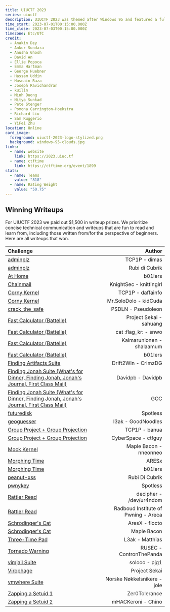 ```yaml
---
title: UIUCTF 2023
series: uiuctf
description: UIUCTF 2023 was themed after Windows 95 and featured a fully interactive desktop environment as the CTFd theme.
time_start: 2023-07-01T00:15:00.000Z
time_close: 2023-07-03T00:15:00.000Z
timezone: Etc/UTC
credit:
  - Anakin Dey
  - Ankur Sundara
  - Anusha Ghosh
  - David An
  - Ellie Popoca
  - Emma Hartman
  - George Huebner
  - Hassam Uddin
  - Husnain Raza
  - Joseph Ravichandran
  - kuilin
  - Minh Duong
  - Nitya Sunkad
  - Pete Stenger
  - Pomona Carrington-Hoekstra
  - Richard Liu
  - Sam Ruggerio
  - YiFei Zhu
location: Online
card_image:
  foreground: uiuctf-2023-logo-stylized.png
  background: windows-95-clouds.jpg
links:
  - name: website
    link: https://2023.uiuc.tf
  - name: ctftime
    link: https://ctftime.org/event/1899
stats:
  - name: Teams
    value: "818"
  - name: Rating Weight
    value: "50.75"
---
```


## Winning Writeups

For UIUCTF 2023 we paid out $1,500 in writeup prizes. We prioritize concise technical communication and writeups that are fun to read and learn from, including those written from/for the perspective of beginners. Here are all writeups that won.

| Challenge | Author |
| :------- | ---: |
| [adminplz](https://hackmd.io/@Solderet/UIUCTF2023-adminplz) | TCP1P - dimas |
| [adminplz](https://immense-geology-c53.notion.site/UIUC-CTF-1451335984bd45a787e0ec08f9092c49?pvs=4) | Rubi di Cubrik |
| [At Home](https://bronson113.github.io/2023/07/03/uiuctf-2023-writeups.html#at-home) | b01lers |
| [Chainmail](https://github.com/knittingirl/CTF-Writeups/tree/main/pwn_challs/UIUCTF23/Chainmail) | KnightSec - knittingirl |
| [Corny Kernel](https://github.com/daffainfo/ctf-writeup/tree/main/UIUCTF%202023/Corny%20Kernel) | TCP1P - daffainfo |
| [Corny Kernel](https://github.com/tejassatpalkar/ctf/blob/main/UIUCTF2023/CornyKernel.md) | Mr.SoloDolo - kidCuda |
| [crack_the_safe](https://pseudoleon.github.io/uiuctf-23/) | PSDLN - Pseudoleon |
| [Fast Calculator (Battelle)](https://sahuang.github.io/writeups/uiuctf-2023/) | Project Sekai - sahuang |
| [Fast Calculator (Battelle)](https://ctf.solidity.kr/pad/s/RCtVA7EAg) | cat :flag_kr: - snwo |
| [Fast Calculator (Battelle)](https://gitlab.com/shalaamum/ctf-writeups/-/blob/master/UIUCTF%202023/Fast%20Calculator/writeup.md) | Kalmarunionen - shalaamum |
| [Fast Calculator (Battelle)](https://bronson113.github.io/2023/07/03/uiuctf-2023-writeups.html#fast-calculator) | b01lers |
| [Finding Artifacts Suite](https://medium.com/@Crimz/uiuctf-osint-writeups-part-1-954f800494c2) | Drift2Win - CrimzDG |
| [Finding Jonah Suite (What's for Dinner, Finding Jonah, Jonah's Journal, First Class Mail)](https://github.com/D13David/ctf-writeups/blob/main/uiuctf23/osint/finding_jonah/README.md) | Davidpb - Davidpb |
| [Finding Jonah Suite (What's for Dinner, Finding Jonah, Jonah's Journal, First Class Mail)](https://www.antoine.rocks/UIUCTF%202023%20-%20OSINT.html#whats-for-dinner-50-points) | GCC |
| [futuredisk](https://gist.github.com/MaeIsBad/f2675042f53769e1b16d5aebe139ccca#futuredisk-1---22-solves) | Spotless |
| [geoguesser](https://github.com/abhishekg999/UIUCTF-2023/blob/main/geoguesser/README.md) | l3ak - GoodNoodles |
| [Group Project + Group Projection](https://banua.medium.com/uiuctf-2023-group-project-cryptography-74248dda81a9) | TCP1P - banua |
| [Group Project + Group Projection](https://github.com/ctfguy/My_CTF_Writeups/blob/main/UIUCTF%202023/Crypto/Group%20Project%20and%20Projection/solution.md) | CyberSpace - ctfguy |
| [Mock Kernel](https://maplebacon.org/2023/07/uiuctf-mock-kernel/) | Maple Bacon - nneonneo |
| [Morphing Time](https://github.com/SuperBeetleGamer/Crypto-Writeups/blob/main/UIUCTF%202023/morphing_time.md) | ARESx |
| [Morphing Time](https://bronson113.github.io/2023/07/03/uiuctf-2023-writeups.html#morphing-time) | b01lers |
| [peanut-xss](https://immense-geology-c53.notion.site/UIUC-CTF-1451335984bd45a787e0ec08f9092c49?pvs=4) | Rubi Di Cubrik |
| [pwnykey](https://gist.github.com/RubenBrocke/248e80151e2ff4d4ea67a5af792ec4d6) | Spotless |
| [Rattler Read](https://ur4ndom.dev/posts/2023-07-02-uiuctf-rattler-read/) | decipher - /dev/ur4ndom |
| [Rattler Read](https://radboudinstituteof.pwning.nl/posts/rattlerread/) | Radboud Institute of Pwning - Areca |
| [Schrodinger's Cat](https://flocto.github.io/writeups/2023/uiuctf/uiuctf-writeups/#schr%C3%B6dingers-cat) | AresX - flocto |
| [Schrodinger's Cat](https://maplebacon.org/2023/07/uiuctf-schrodingers-cat/) | Maple Bacon |
| [Three-Time Pad](https://github.com/0x-Matthias/CTF-Writeups/tree/main/uiuCTF_2023/crypto/Three-Time_Pad) | L3ak - Matthias |
| [Tornado Warning](https://github.com/rusec/uiuctf23-writeups/blob/main/misc/tornado-warning/README.md) | RUSEC - ContronThePanda |
| [vimjail Suite](https://github.com/pjg11/CTF-Writeups/blob/main/2023-UIUCTF/vimjail.md) | solooo - pjg1 |
| [Virophage](https://nyancat0131.moe/post/ctf-writeups/uiu-ctf/2023/writeup/#virophage) | Project Sekai |
| [vmwhere Suite](https://github.com/joleeee/writeups/blob/main/2023-uiuctf/vmwhere2/writeup.md) | Norske Nøkkelsnikere - jole |
| [Zapping a Setuid 1](https://github.com/nikosChalk/ctf-writeups/blob/master/uiuctf23/pwn/zapping-a-suid1/README.md) | Zer0Tolerance |
| [Zapping a Setuid 2](https://github.com/MarcoMeinardi/CTF-writeups/tree/master/zapping-a-setuid-2) | mHACKeroni - Chino |
